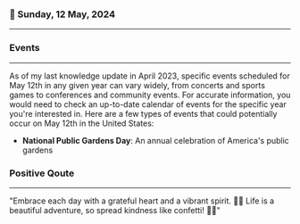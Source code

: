 ### 📅 Sunday, 12 May, 2024
------
### Events
------
As of my last knowledge update in April 2023, specific events scheduled for May 12th in any given year can vary widely, from concerts and sports games to conferences and community events. For accurate information, you would need to check an up-to-date calendar of events for the specific year you're interested in. Here are a few types of events that could potentially occur on May 12th in the United States:

- **National Public Gardens Day**: An annual celebration of America's public gardens
### Positive Qoute
------
"Embrace each day with a grateful heart and a vibrant spirit. 🌟🌈 Life is a beautiful adventure, so spread kindness like confetti! 🎉💕"
